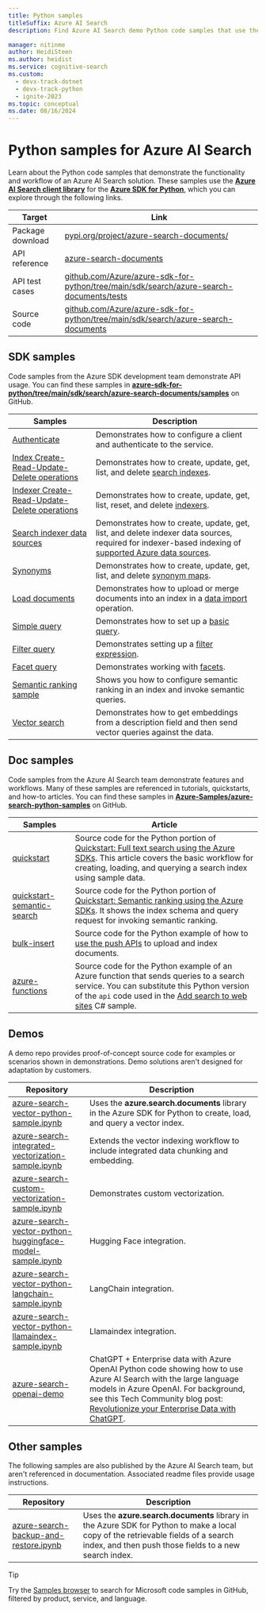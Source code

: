 ```yaml
---
title: Python samples
titleSuffix: Azure AI Search
description: Find Azure AI Search demo Python code samples that use the Azure .NET SDK for Python or REST.

manager: nitinme
author: HeidiSteen
ms.author: heidist
ms.service: cognitive-search
ms.custom:
  - devx-track-dotnet
  - devx-track-python
  - ignite-2023
ms.topic: conceptual
ms.date: 08/16/2024
---
```


# Python samples for Azure AI Search

Learn about the Python code samples that demonstrate the functionality and workflow of an Azure AI Search solution. These samples use the [**Azure AI Search client library**](/python/api/overview/azure/search-documents-readme) for the [**Azure SDK for Python**](/azure/developer/python/), which you can explore through the following links.

| Target | Link |
|--------|------|
| Package download | [pypi.org/project/azure-search-documents/](https://pypi.org/project/azure-search-documents/) |
| API reference | [azure-search-documents](/python/api/azure-search-documents)  |
| API test cases | [github.com/Azure/azure-sdk-for-python/tree/main/sdk/search/azure-search-documents/tests](https://github.com/Azure/azure-sdk-for-python/tree/main/sdk/search/azure-search-documents/tests) |
| Source code | [github.com/Azure/azure-sdk-for-python/tree/main/sdk/search/azure-search-documents](https://github.com/Azure/azure-sdk-for-python/tree/main/sdk/search/azure-search-documents)  |

## SDK samples

Code samples from the Azure SDK development team demonstrate API usage. You can find these samples in [**azure-sdk-for-python/tree/main/sdk/search/azure-search-documents/samples**](https://github.com/Azure/azure-sdk-for-python/tree/main/sdk/search/azure-search-documents/samples) on GitHub.

| Samples | Description |
|---------|-------------|
| [Authenticate](https://github.com/Azure/azure-sdk-for-python/blob/main/sdk/search/azure-search-documents/samples/sample_authentication.py) | Demonstrates how to configure a client and authenticate to the service. | 
| [Index Create-Read-Update-Delete operations](https://github.com/Azure/azure-sdk-for-python/blob/main/sdk/search/azure-search-documents/samples/sample_index_crud_operations.py) | Demonstrates how to create, update, get, list, and delete [search indexes](search-what-is-an-index.md). |
| [Indexer Create-Read-Update-Delete operations](https://github.com/Azure/azure-sdk-for-python/blob/main/sdk/search/azure-search-documents/samples/sample_indexers_operations.py) | Demonstrates how to create, update, get, list, reset, and delete [indexers](search-indexer-overview.md). |
| [Search indexer data sources](https://github.com/Azure/azure-sdk-for-python/blob/main/sdk/search/azure-search-documents/samples/sample_indexer_datasource_skillset.py) | Demonstrates how to create, update, get, list, and delete indexer data sources, required for indexer-based indexing of [supported Azure data sources](search-indexer-overview.md#supported-data-sources). |
| [Synonyms](https://github.com/Azure/azure-sdk-for-python/blob/main/sdk/search/azure-search-documents/samples/sample_synonym_map_operations.py) | Demonstrates how to create, update, get, list, and delete [synonym maps](search-synonyms.md).  |
| [Load documents](https://github.com/Azure/azure-sdk-for-python/blob/main/sdk/search/azure-search-documents/samples/sample_crud_operations.py) | Demonstrates how to upload or merge documents into an index in a [data import](search-what-is-data-import.md) operation. |
| [Simple query](https://github.com/Azure/azure-sdk-for-python/blob/main/sdk/search/azure-search-documents/samples/sample_simple_query.py) | Demonstrates how to set up a [basic query](search-query-overview.md). |
| [Filter query](https://github.com/Azure/azure-sdk-for-python/blob/main/sdk/search/azure-search-documents/samples/sample_filter_query.py) | Demonstrates setting up a [filter expression](search-filters.md). |
| [Facet query](https://github.com/Azure/azure-sdk-for-python/blob/main/sdk/search/azure-search-documents/samples/sample_facet_query.py) | Demonstrates working with [facets](search-faceted-navigation.md). |
| [Semantic ranking sample](https://github.com/Azure/azure-sdk-for-python/blob/main/sdk/search/azure-search-documents/samples/sample_semantic_search.py) | Shows you how to configure semantic ranking in an index and invoke semantic queries. |
| [Vector search](https://github.com/Azure/azure-sdk-for-python/blob/main/sdk/search/azure-search-documents/samples/sample_vector_search.py) | Demonstrates how to get embeddings from a description field and then send vector queries against the data. |

## Doc samples

Code samples from the Azure AI Search team demonstrate features and workflows. Many of these samples are referenced in tutorials, quickstarts, and how-to articles. You can find these samples in [**Azure-Samples/azure-search-python-samples**](https://github.com/Azure-Samples/azure-search-python-samples) on GitHub.

| Samples | Article |
|---------|---------|
| [quickstart](https://github.com/Azure-Samples/azure-search-python-samples/tree/main/Quickstart) | Source code for the Python portion of [Quickstart: Full text search using the Azure SDKs](search-get-started-text.md). This article covers the basic workflow for creating, loading, and querying a search index using sample data. |
| [quickstart-semantic-search](https://github.com/Azure-Samples/azure-search-python-samples/tree/main/Quickstart-Semantic-Search) | Source code for the Python portion of [Quickstart: Semantic ranking using the Azure SDKs](search-get-started-semantic.md). It shows the index schema and query request for invoking semantic ranking. |
| [bulk-insert](https://github.com/Azure-Samples/azure-search-python-samples/tree/main/bulk-insert) | Source code for the Python example of how to [use the push APIs](search-how-to-load-search-index.md) to upload and index documents. |
| [azure-functions](https://github.com/Azure-Samples/azure-search-python-samples/tree/main/azure-function) | Source code for the Python example of an Azure function that sends queries to a search service. You can substitute this Python version of the `api` code used in the [Add search to web sites](tutorial-csharp-overview.md) C# sample. |

## Demos

A demo repo provides proof-of-concept source code for examples or scenarios shown in demonstrations. Demo solutions aren't designed for adaptation by customers.

| Repository | Description |
|------------|-------------|
| [azure-search-vector-python-sample.ipynb](https://github.com/Azure/azure-search-vector-samples/blob/main/demo-python/code/basic-vector-workflow/azure-search-vector-python-sample.ipynb) | Uses the **azure.search.documents** library in the Azure SDK for Python to create, load, and query a vector index. |
| [azure-search-integrated-vectorization-sample.ipynb](https://github.com/Azure/azure-search-vector-samples/blob/main/demo-python/code/integrated-vectorization/azure-search-integrated-vectorization-sample.ipynb) | Extends the vector indexing workflow to include integrated data chunking and embedding. |
| [azure-search-custom-vectorization-sample.ipynb](https://github.com/Azure/azure-search-vector-samples/blob/main/demo-python/code/custom-vectorizer/azure-search-custom-vectorization-sample.ipynb) | Demonstrates custom vectorization. |
| [azure-search-vector-python-huggingface-model-sample.ipynb](https://github.com/Azure/azure-search-vector-samples/blob/main/demo-python/code/community-integration/hugging-face/azure-search-vector-python-huggingface-model-sample.ipynb) | Hugging Face integration. |
| [azure-search-vector-python-langchain-sample.ipynb](https://github.com/Azure/azure-search-vector-samples/blob/main/demo-python/code/community-integration/langchain/azure-search-vector-python-langchain-sample.ipynb) | LangChain integration. |
| [azure-search-vector-python-llamaindex-sample.ipynb](https://github.com/Azure/azure-search-vector-samples/blob/main/demo-python/code/community-integration/llamaindex/azure-search-vector-python-llamaindex-sample.ipynb) | Llamaindex integration. |
| [azure-search-openai-demo](https://github.com/Azure-Samples/azure-search-openai-demo/blob/main/README.md) | ChatGPT + Enterprise data with Azure OpenAI Python code showing how to use Azure AI Search with the large language models in Azure OpenAI. For background, see this Tech Community blog post: [Revolutionize your Enterprise Data with ChatGPT](https://techcommunity.microsoft.com/t5/ai-applied-ai-blog/revolutionize-your-enterprise-data-with-chatgpt-next-gen-apps-w/ba-p/3762087). |

## Other samples

The following samples are also published by the Azure AI Search team, but aren't referenced in documentation. Associated readme files provide usage instructions.

| Repository | Description |
|------------|-------------|
| [azure-search-backup-and-restore.ipynb](https://github.com/Azure/azure-search-vector-samples/tree/main/demo-python/code/index-backup-restore) | Uses the **azure.search.documents** library in the Azure SDK for Python to make a local copy of the retrievable fields of a search index, and then push those fields to a new search index. |

> [!TIP]
> Try the [Samples browser](/samples/browse/?languages=python&products=azure-cognitive-search) to search for Microsoft code samples in GitHub, filtered by product, service, and language.
